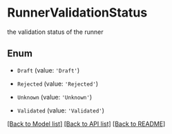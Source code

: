 # RunnerValidationStatus

the validation status of the runner

## Enum

* `Draft` (value: `'Draft'`)

* `Rejected` (value: `'Rejected'`)

* `Unknown` (value: `'Unknown'`)

* `Validated` (value: `'Validated'`)

[[Back to Model list]](../README.md#documentation-for-models) [[Back to API list]](../README.md#documentation-for-api-endpoints) [[Back to README]](../README.md)
